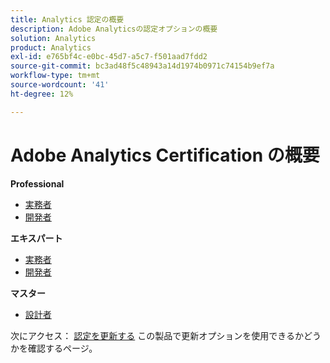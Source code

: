 ```yaml
---
title: Analytics 認定の概要
description: Adobe Analyticsの認定オプションの概要
solution: Analytics
product: Analytics
exl-id: e765bf4c-e0bc-45d7-a5c7-f501aad7fdd2
source-git-commit: bc3ad48f5c48943a14d1974b0971c74154b9ef7a
workflow-type: tm+mt
source-wordcount: '41'
ht-degree: 12%

---
```


# Adobe Analytics Certification の概要

**Professional**

* [実務者](/help/certifications/aa/aa-p-business.md) <!--AD0-E212-->
* [開発者](/help/certifications/aa/aa-p-developer.md) <!--AD0-E213-->

**エキスパート**

* [実務者](/help/certifications/aa/aa-e-business.md) <!--AD0-E208-->
* [開発者](/help/certifications/aa/aa-e-developer.md) <!--AD0-E209-->

**マスター**

* [設計者](/help/certifications/aa/aa-m-architect.md) <!--AD0-E207-->

次にアクセス： [認定を更新する](/help/certifications/renew.md) この製品で更新オプションを使用できるかどうかを確認するページ。
